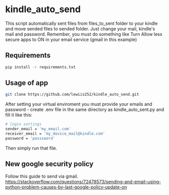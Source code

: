 # kindle_auto_send
This script automatically sent files from files_to_sent folder to your kindle and move sended files to sended folder. Just change your mail, kindle's mail and password.
Remember, you must do something like Turn Allow less secure apps to ON in your email service (gmail in this example)

## Requirements
``` sh
pip install -r requirements.txt
```

## Usage of app

```sh
git clone https://github.com/lewiis252/kindle_auto_send.git
```

After setting your virtual enviroment you must provide your emails and password - create .env file in the same directory as kindle_auto_sent.py and fill it like this:

```sh
# login settings
sender_email = 'my_email.com'
receiver_email = 'my_device_mail@kindle.com'
password = 'passsword'
```

Then simply run that file. 

## New google security policy
Follow this guide to send via gmail. 
https://stackoverflow.com/questions/72478573/sending-and-email-using-python-problem-causes-by-last-google-policy-update-on
